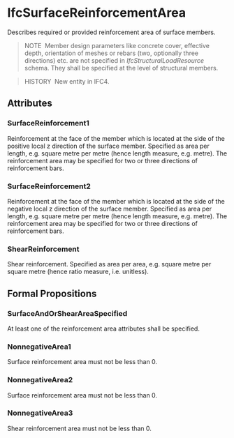 # IfcSurfaceReinforcementArea

Describes required or provided reinforcement area of surface members.

> NOTE&nbsp; Member design parameters like concrete cover, effective depth, orientation of meshes or rebars (two, optionally three directions) etc. are not specified in _IfcStructuralLoadResource_ schema. They shall be specified at the level of structural members.

> HISTORY&nbsp; New entity in IFC4.

## Attributes

### SurfaceReinforcement1
Reinforcement at the face of the member which is located at the side of the positive local z direction of the surface member.  Specified as area per length, e.g. square metre per metre (hence length measure, e.g. metre).  The reinforcement area may be specified for two or three directions of reinforcement bars.

### SurfaceReinforcement2
Reinforcement at the face of the member which is located at the side of the negative local z direction of the surface member.  Specified as area per length, e.g. square metre per metre (hence length measure, e.g. metre).  The reinforcement area may be specified for two or three directions of reinforcement bars.

### ShearReinforcement
Shear reinforcement.  Specified as area per area, e.g. square metre per square metre (hence ratio measure, i.e. unitless).

## Formal Propositions

### SurfaceAndOrShearAreaSpecified
At least one of the reinforcement area attributes shall be specified.

### NonnegativeArea1
Surface reinforcement area must not be less than 0.

### NonnegativeArea2
Surface reinforcement area must not be less than 0.

### NonnegativeArea3
Shear reinforcement area must not be less than 0.
